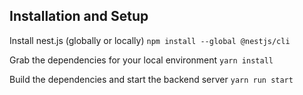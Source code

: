 ## Installation and Setup 

Install nest.js (globally or locally)
`npm install --global @nestjs/cli` 

Grab the dependencies for your local environment
`yarn install`

Build the dependencies and start the backend server 
`yarn run start` 

